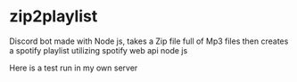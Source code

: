 # zip2playlist

Discord bot made with Node js, takes a Zip file full of Mp3 files
then creates a spotify playlist utilizing spotify web api node js

Here is a test run in my own server
